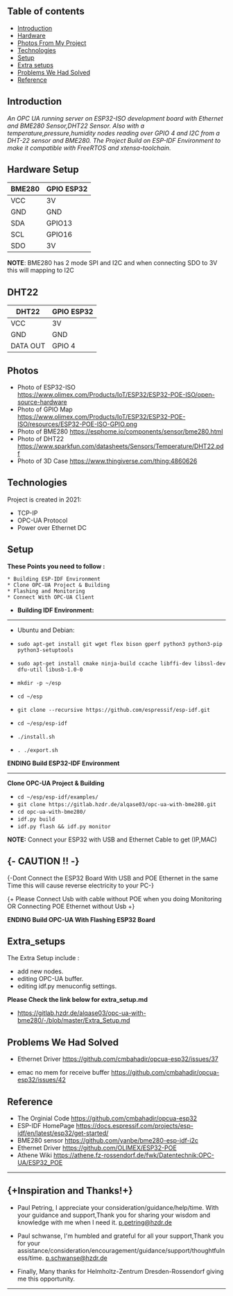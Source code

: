 ## Table of contents
* [Introduction ](#introduction)
* [Hardware](#Hardware)
* [Photos From My Project](#Photos)
* [Technologies](#technologies)
* [Setup](#setup)
* [Extra setups](#extra_setups)
* [Problems We Had Solved](#problems_we_had_solved)
* [Reference](#reference)


## Introduction 
_An OPC UA running server on ESP32-ISO development board with Ethernet  and BME280 Sensor,DHT22 Sensor. Also with a temperature,pressure,humidity nodes reading over GPIO 4 and I2C from a DHT-22 sensor and BME280. The Project Build on ESP-IDF Environment to make it compatible with FreeRTOS and xtensa-toolchain._


## Hardware Setup
| BME280 | GPIO ESP32 |  
| -----| ------ |
| VCC  | 3V |
| GND  | GND |
| SDA  |GPIO13 |
| SCL  |GPIO16 |
| SDO  | 3V  |

**NOTE**:
BME280 has 2 mode SPI and I2C and when connecting SDO to 3V this will mapping to I2C


DHT22 
---------------------------
| DHT22 | GPIO ESP32 |
| ---  |----|
| VCC  | 3V |
| GND  | GND |
| DATA OUT | GPIO 4 |

## Photos 
* Photo of ESP32-ISO https://www.olimex.com/Products/IoT/ESP32/ESP32-POE-ISO/open-source-hardware
* Photo of GPIO Map  https://www.olimex.com/Products/IoT/ESP32/ESP32-POE-ISO/resources/ESP32-POE-ISO-GPIO.png
* Photo of BME280    https://esphome.io/components/sensor/bme280.html 
* Photo of DHT22     https://www.sparkfun.com/datasheets/Sensors/Temperature/DHT22.pdf
* Photo of 3D Case   https://www.thingiverse.com/thing:4860626

	
## Technologies
Project is created in 2021:
* TCP-IP 
* OPC-UA Protocol 
* Power over Ethernet DC
	
## Setup
**These Points you need to follow :**
```
* Building ESP-IDF Environment
* Clone OPC-UA Project & Building
* Flashing and Monitoring 
* Connect With OPC-UA Client 
```

* **Building IDF Environment:**
-------------------------------------
* Ubuntu and Debian:

*  `sudo apt-get install git wget flex bison gperf python3 python3-pip python3-setuptools `
*  `sudo apt-get install cmake ninja-build ccache libffi-dev libssl-dev dfu-util libusb-1.0-0 `
* `mkdir -p ~/esp`
* `cd ~/esp`
* `git clone --recursive https://github.com/espressif/esp-idf.git`
* `cd ~/esp/esp-idf`
* `./install.sh`
* `. ./export.sh`

**ENDING Build ESP32-IDF Environment**

----------------------------
**Clone OPC-UA Project & Building**

* `cd ~/esp/esp-idf/examples/`
* `git clone https://gitlab.hzdr.de/alqase03/opc-ua-with-bme280.git`
*  `cd opc-ua-with-bme280/`
*  `idf.py build`
*  `idf.py flash && idf.py monitor`

**NOTE:**
Connect your ESP32 with USB and Ethernet Cable to get (IP,MAC) 

 ## {- CAUTION !! -}

{-Dont Connect the ESP32 Board With USB and POE Ethernet in the same Time this will cause reverse electricity to your PC-} 
  
 {+ Please Connect Usb with cable without POE when you doing Monitoring OR Connecting POE Ethernet without Usb   +}
 


**ENDING Build OPC-UA With Flashing ESP32 Board**

## Extra_setups
The Extra Setup include :

* add new nodes.
* editing OPC-UA buffer.
* editing idf.py menuconfig settings.

 **Please Check the link below for extra_setup.md**

* https://gitlab.hzdr.de/alqase03/opc-ua-with-bme280/-/blob/master/Extra_Setup.md

## Problems We Had Solved 

* Ethernet Driver https://github.com/cmbahadir/opcua-esp32/issues/37

* emac no mem for receive buffer  https://github.com/cmbahadir/opcua-esp32/issues/42

## Reference

* The Orginial Code https://github.com/cmbahadir/opcua-esp32
* ESP-IDF HomePage  https://docs.espressif.com/projects/esp-idf/en/latest/esp32/get-started/
* BME280 sensor     https://github.com/yanbe/bme280-esp-idf-i2c
* Ethernet Driver   https://github.com/OLIMEX/ESP32-POE
* Athene Wiki       https://athene.fz-rossendorf.de/fwk/Datentechnik:OPC-UA/ESP32_POE 

-----------------------------------------------------------------------------------------------------------
## {+Inspiration and Thanks!+} 

* Paul Petring,
I appreciate your consideration/guidance/help/time.
With your guidance and support,Thank you for sharing your wisdom and knowledge with me when I need it.
<p.petring@hzdr.de>

* Paul schwanse,
I'm humbled and grateful for all your support,Thank you for your assistance/consideration/encouragement/guidance/support/thoughtfulness/time.
<p.schwanse@hzdr.de>

* Finally,
Many thanks for Helmholtz-Zentrum Dresden-Rossendorf giving me this opportunity.
--------------------------------------------------------------------------------------------------------------------------------------
